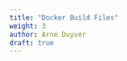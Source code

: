 ```yaml
---
title: "Docker Build Files"
weight: 3
author: Arne Duyver
draft: true
---
```



<!-- ### Demo X: Maak eigen docker images via docker build files
recreate the image using the nginx base image and docker build (give more info on the pull command and how to erase images)

### Exercise X: 
- Neem je website uit [Exercise 1](#exercise-1) (of [Exercise 3](#exercise-3)) en laat de website identiek werken, maar nu door enkel gebruik te maken van een docker build file.
- Zet alle configuraties ook in een docker-compose file die je build file als image gebruikt.
-->